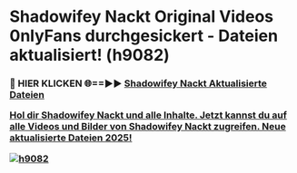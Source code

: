 # Shadowifey Nackt Original Videos 0nlyFans durchgesickert - Dateien aktualisiert! (h9082)

<h3>🔴 HIER KLICKEN 🌐==►► <a href="https://tinyurl.com/h6vf6nb8" rel="nofollow">Shadowifey Nackt Aktualisierte Dateien

Hol dir Shadowifey Nackt und alle Inhalte. Jetzt kannst du auf alle Videos und Bilder von Shadowifey Nackt zugreifen. Neue aktualisierte Dateien 2025!

[![h9082](https://i.imgur.com/sD4kR3V.gif)](https://tinyurl.com/h6vf6nb8)
